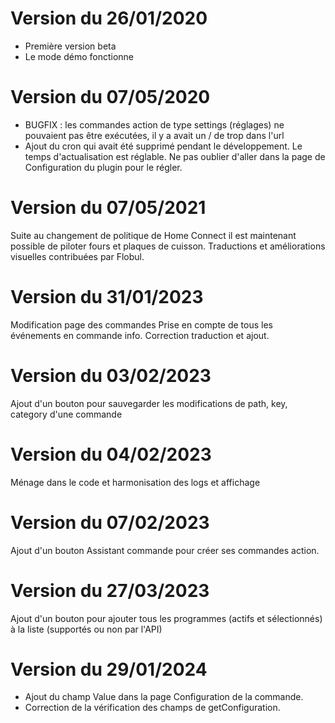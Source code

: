 # Version du 26/01/2020

- Première version beta
- Le mode démo fonctionne

# Version du 07/05/2020

- BUGFIX : les commandes action de type settings (réglages) ne pouvaient pas être exécutées, il y a avait un / de trop dans l'url
- Ajout du cron qui avait été supprimé pendant le développement. Le temps d'actualisation est réglable. Ne pas oublier d'aller dans la page de Configuration du plugin pour le régler.

# Version du 07/05/2021
Suite au changement de politique de Home Connect il est maintenant possible de piloter fours et plaques de cuisson.
Traductions et améliorations visuelles contribuées par Flobul.

# Version du 31/01/2023
Modification page des commandes
Prise en compte de tous les événements en commande info.
Correction traduction et ajout.

# Version du 03/02/2023
Ajout d'un bouton pour sauvegarder les modifications de path, key, category d'une commande

# Version du 04/02/2023
Ménage dans le code et harmonisation des logs et affichage

# Version du 07/02/2023
Ajout d'un bouton Assistant commande pour créer ses commandes action.

# Version du 27/03/2023
Ajout d'un bouton pour ajouter tous les programmes (actifs et sélectionnés) à la liste (supportés ou non par l'API)

# Version du 29/01/2024
- Ajout du champ Value dans la page Configuration de la commande.
- Correction de la vérification des champs de getConfiguration.
